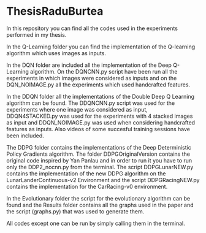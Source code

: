 # ThesisRaduBurtea
In this repository you can find all the codes used in the experiments performed in my thesis.

In the Q-Learning folder you can find the implementation of the Q-learning algorithm which uses images as inputs.

In the DQN folder are included all the implementation of the Deep Q-Learning algorithm. On the DQNCNN.py script have been run all the experiments in which images were considered as inputs and on the DQN_NOIMAGE.py all the experiments which used handcrafted features.

In the DDQN folder all the implementations of the Double Deep Q Learning algorithm can be found. The DDQNCNN.py script was used for the experiments where one image was considered as input, DDQN4STACKED.py was used for the experiments with 4 stacked images as input and DDQN_NOIMAGE.py was used when considering handcrafted features as inputs. Also videos of some succesful training sessions have been included.

The DDPG folder contains the implementations of the Deep Deterministic Policy Gradients algorithm. The folder DDPGOriginalVersion contains the original code inspired by Yan Panlau and in order to run it you have to run only the DDP2_nocnn.py from the terminal. The script DDPGLunarNEW.py contains the implementation of the new DDPG algorithm on the LunarLanderContinuous-v2 Environment and the script DDPGRacingNEW.py contains the implementation for the CarRacing-v0 environment.

In the Evolutionary folder the script for the evolutionary algorithm can be found and the Results folder contains all the graphs used in the paper and the script (graphs.py) that was used to generate them.

All codes except one can be run by simply calling them in the terminal.
